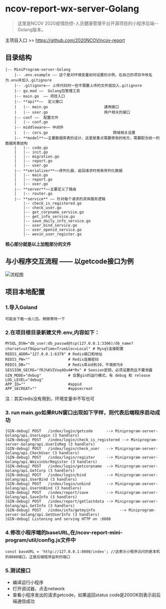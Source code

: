 # ncov-report-wx-server-Golang

> 这里是NCOV 2020疫情防控-人员健康管理平台开源项目的小程序后端--Golang版本。

主项目入口 >> https://github.com/2020NCOV/ncov-report

## 目录结构
```
|-- MiniProgram-server-Golang
    |-- .env.example —— 这个是对环境变量如何设置的示例，在自己的项目中改名为.env并加入.gitignore
    |-- .gitignore—— 上传代码时一些不需要上传的文件就加入.gitignore
    |-- go.mod ——  Golang包管理工具
    |-- main.go  —— 项目入口
    |-- **api**——  定义接口
    |   |-- main.go							通用接口
    |   |-- user.go				  			用户相关的接口
    |-- conf ——  配置文件
    |   |-- conf.go
    |-- middleware—— 中间件
    |   |-- cors.go  			    			跨域相关设置
    |-- **model**——主要数据库表的设计，这里是重点需要修改的地方，需要配合统一的数据库表结构
    |   |-- code.go			
    |   |-- init.go
    |   |-- migration.go
    |   |-- report.go
    |   |-- user.go
    |-- **serializer**——序列化器，返回请求时用来序列化数据
    |   |-- main.go
    |   |-- report.go
    |   |-- user.go
    |-- **server**——主要定义了路由
    |   |-- router.go  
    |-- **service** —— 针对每个请求的具体服务逻辑
        |-- check_is_registered.go
        |-- check_user.go
        |-- get_corpname_service.go
        |-- get_info_service.go
        |-- save_daily_info_service.go
        |-- user_bind_service.go
        |-- user_openid_service.go
        |-- wexin_user_register.go
```
**核心部分就是以上加粗部分的文件**

## 与小程序交互流程 —— 以getcode接口为例

![流程图](http://q6uspeueh.bkt.clouddn.com/requestRoute.png)

## 项目本地配置
### 1.导入Goland
    可能会下载一会儿包，稍微等待一下

### 2.在项目根目录新建文件.env,内容如下：
```
MYSQL_DSN="db_user:db_passwd@tcp(127.0.0.1:3306)/db_name?charset=utf8&parseTime=True&loc=Local" # Mysql连接配置
REDIS_ADDR="127.0.0.1:6379" # Redis端口和地址
REDIS_PW=""                 # Redis连接密码
REDIS_DB=""                 # Redis库从0到10，不填即为0
SESSION_SECRE="fRJ%KVZVoq4Du4#*Rx" # Seesion密钥，必须设置而且不要泄露
GIN_MODE="debug"            # 设置gin的运行模式，有 debug 和 release
LOG_LEVEL="debug"
APP_ID=""                   #appid
APP_SECREAT=""              #appsecreat
```
注：其实redis没有用到，环境变量中不写也可

### 3. run main.go如果RUN窗口出现如下字样，则代表后端程序启动成功
```
[GIN-debug] POST   /index/login/getcode      --> Miniprogram-server-Golang/api.UserLogin (3 handlers)
[GIN-debug] POST   /index/login/check_is_registered --> Miniprogram-server-Golang/api.UserIsReg (3 handlers)
[GIN-debug] POST   /index/login/check_user   --> Miniprogram-server-Golang/api.CheckUser (3 handlers)
[GIN-debug] POST   /index/login/register     --> Miniprogram-server-Golang/api.WeixinUsrRegister (3 handlers)
[GIN-debug] POST   /index/login/getcorpname  --> Miniprogram-server-Golang/api.GetCorp (3 handlers)
[GIN-debug] POST   /index/login/bind         --> Miniprogram-server-Golang/api.UserBind (3 handlers)
[GIN-debug] POST   /index/login/unbind       --> Miniprogram-server-Golang/api.UserUnBind (3 handlers)
[GIN-debug] POST   /index/report/save        --> Miniprogram-server-Golang/api.SaveInfo (3 handlers)
[GIN-debug] POST   /index/report/getlastdata --> Miniprogram-server-Golang/api.GetInfo (3 handlers)
[GIN-debug] POST   /index/info/getmyinfo           --> Miniprogram-server-Golang/api.GetUserInfo (3 handlers)
[GIN-debug] Listening and serving HTTP on :8080
```
 ### 4.修改小程序端的baseURL,在/ncov-report-mini-program/util/config.js文件中
 ```
 const baseURL = 'http://127.0.0.1:8080/index'; //这表示小程序访问的是本机的8080端口，正是后端程序监听的端口
 ```
 ### 5.测试接口
 - 编译运行小程序
 - 打开调试器，点击network
 - 查看小程序发出的请求getcode，如果返回status code是200OK则表示前后端通信成功
